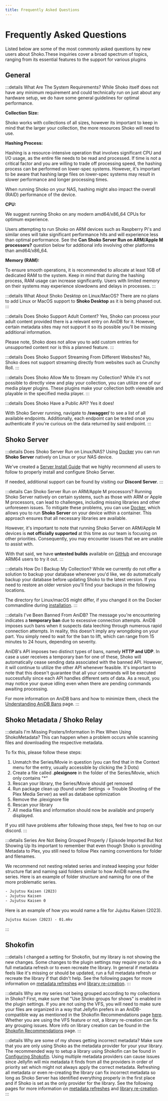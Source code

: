```yaml
---
title: Frequently Asked Questions
---
```


<script setup>
const osLocationColumns = [
  { name: 'OS', header: 'OS' },
  { name: 'Location', header: 'Location' }
];

const osLocationData = [
  {
    OS: 'Windows',
    Location: 'C:\\ProgramData\\ShokoServer'
  },
  {
    OS: 'Linux/macOS',
    Location: '~/.shoko/Shoko.CLI/'
  }
];
</script>

# Frequently Asked Questions

Listed below are some of the most commonly asked questions by new users about Shoko.These inquiries cover a broad
spectrum of topics, ranging from its essential features to the support for various plugins

## General

:::details What Are The System Requirements?
While Shoko itself does not have any minimum requirement and could technically run on just about any hardware setup,
we do have some general guidelines for optimal performance.

**Collection Size:**

Shoko works with collections of all sizes, however its important to keep in mind that the larger your collection,
the more resources Shoko will need to use.

**Hashing Process:**

Hashing is a resource-intensive operation that involves significant CPU and I/O usage, as the entire file needs to
be read and processed. If time is not a critical factor and you are willing to trade off processing speed, the
hashing process can be performed on lower-spec systems. However, it's important to be aware that hashing large files
on lower-spec systems may result in slower performance and longer processing times.

When running Shoko on your NAS, hashing might also impact the overall (RAID) performance of the device.

**CPU:**

We suggest running Shoko on any modern amd64/x86_64 CPUs for optimum experience.

Users attempting to run Shoko on ARM devices such as Raspberry Pi's and similar ones will take significant
performance hits and will experience less than optimal performance. See the
**Can Shoko Server Run on ARM/Apple M processors?** question below for additional info involving other
platforms than amd64/x86_64.

**Memory (RAM):**

To ensure smooth operations, it is recommended to allocate at least 1GB of dedicated RAM to the system. Keep in mind
that during the hashing process, RAM usage can increase significantly. Users with limited memory on their systems
may experience slowdowns and delays in processes.
:::

:::details What About Shoko Desktop on Linux/MacOS?
There are no plans to add Linux or MacOS support to **Shoko Desktop** as it is being phased out.
:::

:::details Does Shoko Support Adult Content?
Yes, Shoko can process your adult content provided there is a relevant entry on AniDB for it. However, certain
metadata sites may not support it so its possible you'll be missing additional information.

Please note, Shoko does not allow you to add custom entries for unsupported content nor is this a planned feature.
:::

:::details Does Shoko Support Streaming From Different Websites?
No, Shoko does not support streaming directly from websites such as Crunchy Roll.
:::

:::details Does Shoko Allow Me to Stream my Collection?
While it's not possible to directly view and play your collection, you can utilize one of our media player plugins.
These plugins make your collection both viewable and playable in the specified media player.
:::

:::details Does Shoko Have a Public API?
Yes it does!

With Shoko Server running, navigate to **/swagger/** to see a list of all available endpoints. Additionally, each
endpoint can be tested once you authenticate if you're curious on the data returned by said endpoint.
:::

## Shoko Server

:::details Does Shoko Server Run on Linux/NAS?
Using [Docker](https://www.docker.com/) you can run **Shoko Server** natively on Linux or your NAS device.

We've created a [Server Install Guide](/getting-started/installing-shoko-server) that we highly recommend all users
to follow to properly install and configure Shoko Server.

If needed, additional support can be found by visiting our **Discord Server**.
:::

:::details Can Shoko Server Run on ARM/Apple M processors?
Running Shoko Server natively on certain systems, such as those with ARM or Apple M processors, can lead to
challenges, including missing libraries and other unforeseen issues. To mitigate these problems, you can use
[Docker](https://www.docker.com/), which allows you to run **Shoko Server** on your device within a container.
This approach ensures that all necessary libraries are available.

However, it's important to note that running Shoko Server on ARM/Apple M devices is **not officially supported**
at this time as our team is focusing on other priorities. Consequently, you may encounter issues that we are unable
to assist with.

With that said, we have **untested builds** available on [GitHub](https://github.com/ShokoAnime/ShokoServer/releases)
and encourage ARM64 users to try it out.
:::

:::details How Do I Backup My Collection?
While we currently do not offer a solution to backup your database whenever you'd like, we do automatically backup
your database before updating Shoko to the latest version. If you need to restore an older version you'll find your
backups in the following locations.

<EasyTable :columns="osLocationColumns" :data="osLocationData" />

The directory for Linux/macOS might differ, if you changed it on the Docker commandline during
[installation](/getting-started/installing-shoko-server).
:::

:::details I've Been Banned From AniDB?
The message you're encountering indicates a **temporary ban** due to excessive connection attempts. AniDB imposes such
bans when it suspects data leeching through numerous rapid connection attempts. In reality, this doesn't imply any
wrongdoing on your part. You simply need to wait for the ban to lift, which can range from 15 minutes to 24 hours,
depending on severity.

AniDB's API imposes two distinct types of bans, namely **HTTP and UDP**. In case a user receives a temporary ban for one
of these, Shoko will automatically cease sending data associated with the banned API. However, it will continue to
utilize the other API whenever feasible. It's important to note that this doesn't guarantee that all your commands
will be executed successfully since each API handles different sets of data. As a result, you may notice your queue
idling even when there are pending commands awaiting processing.

For more information on AniDB bans and how to minimize them, check the
[Understanding AniDB Bans](/shoko-server/understanding-anidb-ban) page.
:::

## Shoko Metadata / Shoko Relay

:::details I'm Missing Posters/Information In Plex When Using ShokoMetadata?
This can happen when a problem occurs while scanning files and downloading the respective metadata.

To fix this, please follow these steps:

1. Unmatch the Series/Movie in question (you can find that in the Context menu for the entry, usually accessible by
   clicking the 3 Dots)
2. Create a file called **.plexignore** in the folder of the Series/Movie, which only contains "\*"
3. Rescan your library, the Series/Movie should get removed
4. Run package clean up (found under Settings -> Trouble Shooting of the Plex Media Server) as well as database
   optimization
5. Remove the .plexignore file
6. Rescan your library
7. All media files and information should now be available and properly displayed.

If you still have problems after following those steps, feel free to hop on our discord.
:::

:::details Series Are Not Being Grouped Properly / Episode Imported But Not Showing Up
Its important to remember that even though Shoko is providing Metadata to Plex, you still need to follow Plex naming
conventions for folder and filenames.

We recommend not nesting related series and instead keeping your folder structure flat and naming said folders
similar to how AniDB names the series. Here is an example of folder structure and naming for one of the more
problematic series.

```txt
- Jujutsu Kaisen (2023)
- Jujutsu Kaisen
- Jujutsu Kaisen 0
```

Here is an example of how you would name a file for Jujutsu Kaisen (2023).

```txt
Jujutsu Kaisen (2023) - 01.mkv
```

:::

## Shokofin

:::details I changed a setting for Shokofin, but my library is not showing the new changes.
Some changes to the plugin settings may require you to do a full metadata refresh or to even recreate the library. In
general if metadata feels like it's missing or should be updated, run a full metadata refresh or recreate the library if
that didn't help. See the following pages for more information on
[metadata refreshes](/jellyfin/recommendations/#refreshing-metadata) and
[library re-creation](/jellyfin/recommendations/#library-re-creation-is-your-friend).
:::

:::details Why are my series not being grouped according to my collections in Shoko?
First, make sure that "Use Shoko groups for shows" is enabled in the plugin settings. If you are not using the VFS, you
will need to make sure your files are organized in a way that Jellyfin prefers in an AniDB-compatible way as mentioned
in the Shokofin Recommendations page [here](/jellyfin/recommendations/#jellyfins-file-structure-requirements).
Whether you are using the VFS feature or not, a library re-creation can fix any grouping issues. More info on library
creation can be found in the [Shokofin Recommendations](/jellyfin/recommendations/#library-re-creation-is-your-friend)
page.
:::

:::details Why are some of my shows getting incorrect metadata?
Make sure that you are only using Shoko as the metadata provider for your your library. The recommended way to setup a
library using Shokofin can be found in [Configuring Shokofin](/jellyfin/configuring-shokofin/#creating-a-shoko-library).
Using multiple metadata providers can cause issues since Jellyfin will mix metadata it finds from all the providers in
order of priority set which might not always apply the correct metadata. Refreshing all metadata or even re-creating
the library can fix incorrect metadata so long as Shoko Server has identified everything properly in the first place
and if Shoko is set as the only provider for the library. See the following pages for more information on
[metadata refreshes](/jellyfin/recommendations/#refreshing-metadata) and
[library re-creation](/jellyfin/recommendations/#library-re-creation-is-your-friend).
:::
